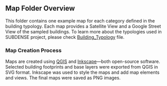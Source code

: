 ## Map Folder Overview

This folder contains one example map for each category defined in the building typology. Each map provides a Satellite View and a Google Street View of the sampled buildings. To learn more about the typologies used in SUBDENSE project, please check [Building_Typology](../Building_Typology.md) file.

### Map Creation Process
Maps are created using [QGIS](https://qgis.org/) and [Inkscape](https://inkscape.org/release/inkscape-1.4.2/windows/64-bit/msi/?redirected=1)—both open-source software. Selected building footprints and base layers were exported from QGIS in SVG format. Inkscape was used to style the maps and add map elements and views. The final maps were saved as PNG images.
